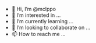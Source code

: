- 👋 Hi, I’m @mclppo
- 👀 I’m interested in ...
- 🌱 I’m currently learning ...
- 💞️ I’m looking to collaborate on ...
- 📫 How to reach me ...

<!---
mclppo/mclppo is a ✨ special ✨ repository because its `README.md` (this file) appears on your GitHub profile.
You can click the Preview link to take a look at your changes.
--->
